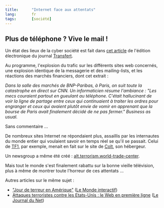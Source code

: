 ```yaml
--- 
title:      "Internet face aux attentats" 
lang:       fr 
tags:       [société]
---
```


## Plus de téléphone ? Vive le mail !



Un état des lieux de la cyber société est fait dans [cet article](http://www.transfert.net/fr/cyber_societe/article.cfm?idx_rub=87&idx_art=7284) de l'édition électronique du journal [Transfert](http://www.transfert.net/).

Au programme, l'explosion du trafic sur les différents sites web concernés, une explosion identique de la messagerie et des mailing-lists, et les réactions des marchés financiers, dont cet extrait :

*Dans la salle des marchés de BNP-Paribas, à Paris, on suit toute la catastrophe en direct sur CNN. Un informaticien résume l'ambiance : "Les mecs couraient partout en gueulant au téléphone. C'était hallucinant de voir la ligne de partage entre ceux qui continuaient à traiter les ordres pour engranger et ceux qui avaient plutôt envie de vomir en apprenant que la bourse de Paris avait finalement décidé de ne pas fermer." Business as usual.*

Sans commentaire ...

De nombreux sites Internet ne répondaient plus, assaillis par les internautes du monde entier qui voulaient savoir en temps réel se qu'il se passait. Celui de [TF1](http://www.tf1.fr/), par exemple, menait en fait sur le site de [Colt](http://www.colt-telecom.fr/), son hébergeur.

Un newsgroup a même été créé : [alt.terrorism.world-trade-center](news:alt.terrorism.world-trade-center).

Mais tout le monde s'est finalement rabattu sur la bonne vieille télévision, plus à même de montrer toute l'horreur de ces attentats ...

Autres articles sur le même sujet :

- ["Jour de terreur en Amérique"](http://www.le-monde.fr/article/0,5987,3222--221481-,00.html) ([Le Monde interactif](http://www.le-monde.fr/))
- [Attaques terroristes contre les Etats-Unis : 
le Web en première ligne](http://www.journaldunet.com/0109/010912usa.shtml) ([Le Journal du Net](http://www.journaldunet.com/))
